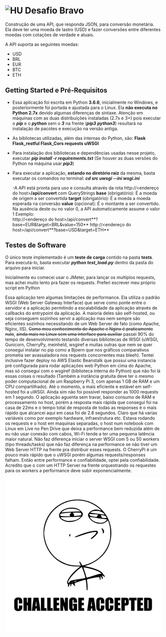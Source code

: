 # <img src="https://avatars1.githubusercontent.com/u/7063040?v=4&s=200.jpg" alt="HU" width="32" /> Desafio Bravo
  
Construção de uma API, que responda JSON, para conversão monetária. Ela deve ter uma moeda de lastro (USD) e fazer conversões entre diferentes moedas com cotações de verdade e atuais.

A API suporta  as seguintes moedas:
- USD
- BRL
- EUR
- BTC
- ETH

  
## Getting Started e Pré-Requisitos 

 - Essa aplicação foi escrita em Python **3.6.6**, inicialmente no Windows, e posteriormente foi portada e ajustada para o Linux. Ela **não executa no Python 2.7x** devido algumas diferenças de sintaxe. Atenção em máquinas com as duas distribuições instaladas (2.7x e 3+) pois executar o ***pip*** e o ***python*** sem o ***3*** na frente (***pip3*** ***python3***) resultará na instalação de pacotes e execução na versão antiga.
 
 - As bibliotecas utilizadas, além das internas do Python, são:
    **Flask
    Flask_restful
    Flask_Cors
    requests
    uWSGI**

 - Para instalação dos bibliotecas e dependências usadas nesse projeto,  executar ***pip install -r requirements.txt*** (Se houver as duas versões do Python na máquina usar ***pip3***)

 - Para executar a aplicação, **estando no diretório raiz** da mesma, basta executar os comandos no terminal:
		***cd src
		uwsgi --ini wsgi.ini***
    
    -A API está pronta para uso e consulta através da rota http://<endereço do host>**/api/convert** com QueryStrings 
    **base** (obrigatório): É a moeda de origem a ser convertida
    **target** (obrigatório): É a moeda a moeda esperada na conversão
    **value** (opcional): É o montante a ser convertido. Na ausência deste ou no valor 0, a API automaticamente assume o valor 1
    Exemplo:  
    http://<endereço do host>/api/convert**?base=EUR&target=BRL&value=150**
    http://<endereço do host>/api/convert**?base=USD&target=ETH**
  

## Testes de Software
O único teste implementado é um **teste de carga** contido na pasta **tests**.
Para executá-lo, basta executar ***python test_load.py*** dentro da pasta do arquivo para iniciar.

Inicialmente eu comecei usar o JMeter, para lançar os multiplos requests, mas achei muito lento pra fazer os requests. Preferi escrever meu próprio script em Python

Essa aplicação tem algumas limitações de performance. Ela utiliza o padrão WSGI (Web Server Gateway Interface) que serve como ponte entre o servidor e a aplicação permitindo a escalabilidade da aplicação através de callbacks do entrypoint da aplicação. A maioria deles são self-hosted, ou seja conseguem sozinhos servir a aplicação mas nem sempre são eficientes sozinhos necessitando de um Web Server de fato (como Apache, Nginx, IIS). ~~Como meu conhecimento de Apache e Nginx é praticamente nulo~~, ~~ainda mais no Linux sem uma interface para auxiliar~~ passei 90% do tempo de desenvolvimento testando diversas bibliotecas de WSGI (uWSGI, Gunicorn, CherryPy, meinheld, wsgiref e muitas outras que nem se quer consegui instalar no pip como a Bjoern que nos gráficos comparativos prometia ser avassaladora nos requests concorrentes mas bleeh). Tentei inclusive fazer deploy no AWS Elastic Beanstalk que possui uma instancia pré configurada para rodar aplicações web Python em cima do Apache, mas só consegui com o wsgiref (biblioteca interna do Python) que não foi lá essas coisas o resultado (Também a instância gratuita deve ter o mesmo poder computacional de um Raspberry Pi 3, com apenas 1 GB de RAM e um CPU compartilhado). Até o momento, a mais eficiente e estável em self-hosted foi a uWSGI. Ainda sim não foi possível responder as 1000 requests em 1 segundo. O aplicação aguenta sem travar, baixo consumo de RAM e processamento no host, porém a resposta mais rápida que consegui foi na casa de 22ms e o tempo total de resposta de todas as responses é o mais rápido que alcancei aqui em casa foi de 2.8 segundos. Claro que há varias variáveis como por exemplo hardware, infraestrutura etc. Estava rodando os requests e o host em maquinas separadas, o host num notebook com Linux em Live no Pen Drive que deixa a performance bem reduzida além de eu não usar conexão com cabos, Wi-Fi tende a ter uma pequena latência maior natural.  Não faz diferença iniciar o server WSGI com 5 ou 50 workers (tipo threads/tasks) que não faz diferença na performance se não tiver um Web Server HTTP na frente pra distribuir esses requests. O CherryPi é um pouco mais rápido que o uWSGI porém algumas requests/responses falham. Então entre performance e confiabilidade, optei pela confiabilidade. Acredito que o com um HTTP Server na frente orquestrando os requestes para os workers a performance deve subir exponencialmente.  

<p align="center">
<img  src="ca.jpg"  alt="Challange accepted"  />
</p>